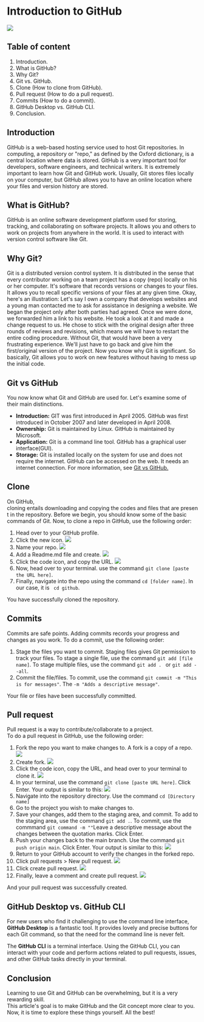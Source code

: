 # Introduction to GitHub

![](https://1000logos.net/wp-content/uploads/2021/05/GitHub-logo.png)

## Table of content
1. Introduction.
2. What is GitHub?
3. Why Git?
4. Git vs. GitHub.
5. Clone (How to clone from GitHub).
6. Pull request (How to do a pull request).
7. Commits (How to do a commit).
8. GitHub Desktop vs. GitHub CLI.
9. Conclusion.

## Introduction
GitHub is a web-based hosting service used to host Git repositories. In computing, a repository or "repo," as defined by the Oxford dictionary, is a central location where data is stored. GitHub is a very important tool for developers, software engineers, and technical writers. It is extremely important to learn how Git and GitHub work. Usually, Git stores files locally on your computer, but GitHub allows you to have an online location where your files and version history are stored.

## What is GitHub?

GitHub is an online software development platform used for storing, tracking, and collaborating on software projects. It allows you and others to work on projects from anywhere in the world. It is used to interact with version control software like Git.

## Why Git?

Git is a distributed version control system. It is distributed in the sense that every contributor working on a team project has a copy (repo) locally on his or her computer. It's software that records versions or changes to your files. It allows you to recall specific versions of your files at any given time. Okay, here's an illustration: 
Let's say I own a company that develops websites and a young man contacted me to ask for assistance in designing a website. We began the project only after both parties had agreed. Once we were done, we forwarded him a link to his website. He took a look at it and made a change request to us. He chose to stick with the original design after three rounds of reviews and revisions, which means we will have to restart the entire coding procedure. Without Git, that would have been a very frustrating experience. We'll just have to go back and give him the first/original version of the project. Now you know why Git is significant.
So basically, Git allows you to work on new features without having to mess up the initial code.

## Git vs GitHub

You now know what Git and GitHub are used for. Let's examine some of their main distinctions.

* **Introduction:**
GIT was first introduced in April 2005.
GitHub was first introduced in October 2007 and later developed in April 2008.
* **Ownership:** 
Git is maintained by Linux. 
GitHub is maintained by Microsoft.
* **Application:** 
Git is a command line tool. 
GitHub has a graphical user interface(GUI).
* **Storage:** 
Git is installed locally on the system for use and does not require the internet. GitHub can be accessed on the web. It needs an internet connection.
For more information, see [Git vs GitHub.](https://www.interviewbit.com/blog/git-vs-github/?amp=1)

## Clone
On GitHub, cloning entails downloading and copying the codes and files that are present in the repository. Before we begin, you should know some of the basic commands of Git.
Now, to clone a repo in GitHub, use the following order:
1. Head over to your GitHub profile.
2. Click the new icon.
![](20221006_233318.png)
3. Name your repo.
![](20221006_233504.png)
4. Add a Readme.md file and create.
![](20221006_233642.png)
5. Click the code icon, and copy the URL.
![](20221006_233824.png)
6. Now, head over to your terminal. use the command ``` git clone [paste the URL here] ```.
7. Finally, navigate into the repo using the command ``` cd [folder name] ```. In our case, it is ``` cd github```. 

You have successfully cloned the repository.

## Commits
Commits are safe points. Adding commits records your progress and changes as you work.
To do a commit, use the following order:
1. Stage the files you want to commit. Staging files gives Git permission to track your files. To stage a single file, use the command ``` git add [file name] ```. To stage multiple files, use the command ```git add . ``` or ``` git add --all ```.
2. Commit the file/files. To commit, use the command ``` git commit -m "This is for messages" ```. The ``` -m "Adds a descriptive message" ```. 

Your file or files have been successfully committed.

## Pull request
Pull request is a way to contribute/collaborate to a project.  
To do a pull request in GitHub, use the following order:
1. Fork the repo you want to make changes to. A fork is a copy of a repo.
![](20221007_224409.png)
2. Create fork.
![](20221007_224618.png)
3. Click the code icon, copy the URL, and head over to your terminal to clone it.
![](20221007_224943.png)
4. In your terminal, use the command ``` git clone [paste URL here] ```. Click Enter.
Your output is similar to this:
![](pull%204.png)
5. Navigate into the repository directory. Use the command ``` cd [Directory name] ```
6. Go to the project you wish to make changes to.
7. Save your changes, add them to the staging area, and commit. To add to the staging area, use the command ``` git add . ```. To commit, use the commmand ``` git command -m "" ```Leave a descriptive message about the changes between the quotation marks. Click Enter.
8. Push your changes back to the main branch. Use the command ``` git push origin main ```. Click Enter.
Your output is similar to this:
![](pull%205.png)
9. Return to your GitHub account to verify the changes in the forked repo.
10. Click pull requests > New pull request.
![](20221007_225142.png)
11. Click create pull request.
![](20221007_225244.png)
12. Finally, leave a comment and create pull request.
![](20221007_235027.png)


And your pull request was successfully created.

## GitHub Desktop vs. GitHub CLI

For new users who find it challenging to use the command line interface, **GitHub Desktop** is a fantastic tool. It provides lovely and precise buttons for each Git command, so that the need for the command line is never felt.

The **GitHub CLI** is a terminal interface. Using the GitHub CLI, you can interact with your code and perform actions related to pull requests, issues, and other GitHub tasks directly in your terminal. 

## Conclusion
Learning to use Git and GitHub can be overwhelming, but it is a very rewarding skill. This article's goal is to make GitHub and the Git concept more clear to you. Now, it is time to explore these things yourself. All the best!